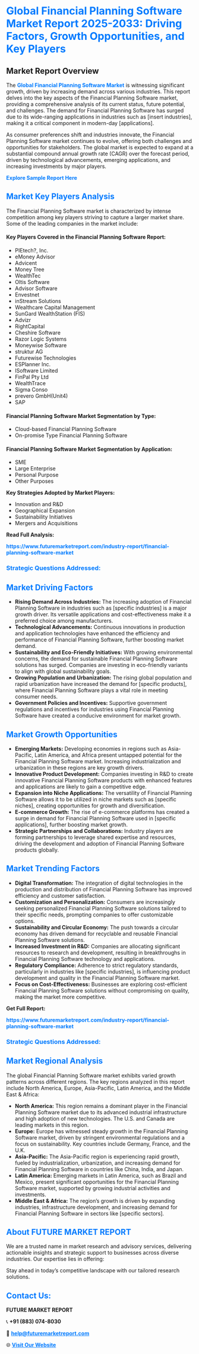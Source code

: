 <h1 style="color: #007BFF;">Global Financial Planning Software Market Report 2025-2033: Driving Factors, Growth Opportunities, and Key Players</h1>

<section id="overview">
<h2>Market Report Overview</h2>
<p>The <a href="https://www.futuremarketreport.com/industry-report/financial-planning-software-market" style="color: #007BFF; text-decoration: none;"><strong>Global Financial Planning Software Market</strong></a> is witnessing significant growth, driven by increasing demand across various industries. This report delves into the key aspects of the Financial Planning Software market, providing a comprehensive analysis of its current status, future potential, and challenges. The demand for Financial Planning Software has surged due to its wide-ranging applications in industries such as [insert industries], making it a critical component in modern-day [applications].</p>
<p>As consumer preferences shift and industries innovate, the Financial Planning Software market continues to evolve, offering both challenges and opportunities for stakeholders. The global market is expected to expand at a substantial compound annual growth rate (CAGR) over the forecast period, driven by technological advancements, emerging applications, and increasing investments by major players.</p>
</section>

<section id="overview">
<p><a href="https://www.futuremarketreport.com/request-sample/reportId=106376" style="color: #007BFF; text-decoration: none;"><strong>Explore Sample Report Here</strong></a></p>
</section>

<section id="key-players">
<h2 style="color: #007BFF;">Market Key Players Analysis</h2>
<p>The Financial Planning Software market is characterized by intense competition among key players striving to capture a larger market share. Some of the leading companies in the market include:</p>
<h4>Key Players Covered in the Financial Planning Software Report:</h4>
<ul><li>PIEtech?, Inc.</li><li>eMoney Advisor</li><li>Advicent</li><li>Money Tree</li><li>WealthTec</li><li>Oltis Software</li><li>Advisor Software</li><li>Envestnet</li><li>inStream Solutions</li><li>Wealthcare Capital Management</li><li>SunGard WealthStation (FIS)</li><li>Advizr</li><li>RightCapital</li><li>Cheshire Software</li><li>Razor Logic Systems</li><li>Moneywise Software</li><li>struktur AG</li><li>Futurewise Technologies</li><li>ESPlanner Inc.</li><li>ISoftware Limited</li><li>FinPal Pty Ltd</li><li>WealthTrace</li><li>Sigma Conso</li><li>prevero GmbH(Unit4)</li><li>SAP</li></ul>
<h4>Financial Planning Software Market Segmentation by Type:</h4>
<ul><li>Cloud-based Financial Planning Software</li><li>On-promise Type Financial Planning Software</li></ul>

<h4>Financial Planning Software Market Segmentation by Application:</h4>
<ul><li>SME</li><li>Large Enterprise</li><li>Personal Purpose</li><li>Other Purposes</li></ul>
<p><strong>Key Strategies Adopted by Market Players:</strong></p>
<ul>
<li>Innovation and R&D</li>
<li>Geographical Expansion</li>
<li>Sustainability Initiatives</li>
<li>Mergers and Acquisitions</li>
</ul>
</section>

<section>
<p><strong>Read Full Analysis: </strong></p><a href="https://www.futuremarketreport.com/industry-report/financial-planning-software-market" style="color: #007BFF; text-decoration: none;"><strong>https://www.futuremarketreport.com/industry-report/financial-planning-software-market</strong></a>
<h3 style="color: #007BFF;">Strategic Questions Addressed:</h3>
</section>

<section id="driving-factors">
<h2 style="color: #007BFF;">Market Driving Factors</h2>
<ul>
<li><strong>Rising Demand Across Industries:</strong> The increasing adoption of Financial Planning Software in industries such as [specific industries] is a major growth driver. Its versatile applications and cost-effectiveness make it a preferred choice among manufacturers.</li>
<li><strong>Technological Advancements:</strong> Continuous innovations in production and application technologies have enhanced the efficiency and performance of Financial Planning Software, further boosting market demand.</li>
<li><strong>Sustainability and Eco-Friendly Initiatives:</strong> With growing environmental concerns, the demand for sustainable Financial Planning Software solutions has surged. Companies are investing in eco-friendly variants to align with global sustainability goals.</li>
<li><strong>Growing Population and Urbanization:</strong> The rising global population and rapid urbanization have increased the demand for [specific products], where Financial Planning Software plays a vital role in meeting consumer needs.</li>
<li><strong>Government Policies and Incentives:</strong> Supportive government regulations and incentives for industries using Financial Planning Software have created a conducive environment for market growth.</li>
</ul>
</section>

<section id="growth-opportunities">
<h2 style="color: #007BFF;">Market Growth Opportunities</h2>
<ul>
<li><strong>Emerging Markets:</strong> Developing economies in regions such as Asia-Pacific, Latin America, and Africa present untapped potential for the Financial Planning Software market. Increasing industrialization and urbanization in these regions are key growth drivers.</li>
<li><strong>Innovative Product Development:</strong> Companies investing in R&D to create innovative Financial Planning Software products with enhanced features and applications are likely to gain a competitive edge.</li>
<li><strong>Expansion into Niche Applications:</strong> The versatility of Financial Planning Software allows it to be utilized in niche markets such as [specific niches], creating opportunities for growth and diversification.</li>
<li><strong>E-commerce Growth:</strong> The rise of e-commerce platforms has created a surge in demand for Financial Planning Software used in [specific applications], further boosting market growth.</li>
<li><strong>Strategic Partnerships and Collaborations:</strong> Industry players are forming partnerships to leverage shared expertise and resources, driving the development and adoption of Financial Planning Software products globally.</li>
</ul>
</section>

<section id="trending-factors">
<h2 style="color: #007BFF;">Market Trending Factors</h2>
<ul>
<li><strong>Digital Transformation:</strong> The integration of digital technologies in the production and distribution of Financial Planning Software has improved efficiency and customer satisfaction.</li>
<li><strong>Customization and Personalization:</strong> Consumers are increasingly seeking personalized Financial Planning Software solutions tailored to their specific needs, prompting companies to offer customizable options.</li>
<li><strong>Sustainability and Circular Economy:</strong> The push towards a circular economy has driven demand for recyclable and reusable Financial Planning Software solutions.</li>
<li><strong>Increased Investment in R&D:</strong> Companies are allocating significant resources to research and development, resulting in breakthroughs in Financial Planning Software technology and applications.</li>
<li><strong>Regulatory Compliance:</strong> Adherence to strict regulatory standards, particularly in industries like [specific industries], is influencing product development and quality in the Financial Planning Software market.</li>
<li><strong>Focus on Cost-Effectiveness:</strong> Businesses are exploring cost-efficient Financial Planning Software solutions without compromising on quality, making the market more competitive.</li>
</ul>
</section>

<section>
<p><strong>Get Full Report: </strong></p><a href="https://www.futuremarketreport.com/industry-report/financial-planning-software-market" style="color: #007BFF; text-decoration: none;"><strong>https://www.futuremarketreport.com/industry-report/financial-planning-software-market</strong></a>
<h3 style="color: #007BFF;">Strategic Questions Addressed:</h3>
</section>


<section id="regional-analysis">
<h2 style="color: #007BFF;">Market Regional Analysis</h2>
<p>The global Financial Planning Software market exhibits varied growth patterns across different regions. The key regions analyzed in this report include North America, Europe, Asia-Pacific, Latin America, and the Middle East & Africa:</p>
<ul>
<li><strong>North America:</strong> This region remains a dominant player in the Financial Planning Software market due to its advanced industrial infrastructure and high adoption of new technologies. The U.S. and Canada are leading markets in this region.</li>
<li><strong>Europe:</strong> Europe has witnessed steady growth in the Financial Planning Software market, driven by stringent environmental regulations and a focus on sustainability. Key countries include Germany, France, and the U.K.</li>
<li><strong>Asia-Pacific:</strong> The Asia-Pacific region is experiencing rapid growth, fueled by industrialization, urbanization, and increasing demand for Financial Planning Software in countries like China, India, and Japan.</li>
<li><strong>Latin America:</strong> Emerging markets in Latin America, such as Brazil and Mexico, present significant opportunities for the Financial Planning Software market, supported by growing industrial activities and investments.</li>
<li><strong>Middle East & Africa:</strong> The region’s growth is driven by expanding industries, infrastructure development, and increasing demand for Financial Planning Software in sectors like [specific sectors].</li>
</ul>
</section>

<footer>
<h2 style="color: #007BFF;">About FUTURE MARKET REPORT</h2>
<p>We are a trusted name in market research and advisory services, delivering actionable insights and strategic support to businesses across diverse industries. Our expertise lies in offering:</p>

<p>Stay ahead in today’s competitive landscape with our tailored research solutions.</p>

<h2 style="color: #007BFF;">Contact Us:</h2>
<p><strong>FUTURE MARKET REPORT</strong></p>
<p>📞 <strong>+91 (883) 074-8030</strong></p>
<p>📧 <strong><a href="mailto:help@futuremarketreport.com" style="color: #007BFF;">help@futuremarketreport.com</a></strong></p>
<p>🌐 <strong><a href="https://www.futuremarketreport.com/" style="color: #007BFF;">Visit Our Website</a></strong></p>
</footer>